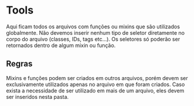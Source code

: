 # Tools
Aqui ficam todos os arquivos com funções ou mixins que são utilizados globalmente. Não devemos inserir nenhum tipo de seletor diretamente no corpo do arquivo (classes, IDs, tags etc...). Os seletores só poderão ser retornados dentro de algum mixin ou função.

## Regras
Mixins e funções podem ser criados em outros arquivos, porém devem ser exclusivamente utilizados apenas no arquivo em que foram criados. Caso exista a necessidade de ser utilizado em mais de um arquivo, eles devem ser inseridos nesta pasta.